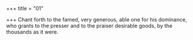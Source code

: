 +++
title = "01"

+++
Chant forth to the famed, very generous, able one for his dominance, who grants to the presser and to the praiser desirable goods, by the  thousands as it were. 